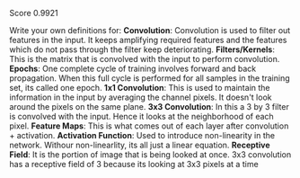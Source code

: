 Score 0.9921

Write your own definitions for:
<b>Convolution</b>: Convolution is used to filter out features in the input. It keeps amplifying required features and the features which do not pass through the filter keep deteriorating.
<b>Filters/Kernels</b>: This is the matrix that is convolved with the input to perform convolution.
<b>Epochs</b>: One complete cycle of training involves forward and back propagation. When this full cycle is performed for all samples in the training set, its called one epoch.
<b>1x1 Convolution</b>: This is used to maintain the information in the input by averaging the channel pixels. It doesn't look around the pixels on the same plane.
<b>3x3 Convolution</b>: In this a 3 by 3 filter is convolved with the input. Hence it looks at the neighborhood of each pixel.
<b>Feature Maps</b>: This is what comes out of each layer after convolution + activation. 
<b>Activation Function</b>: Used to introduce non-linearity in the network. Withour non-linearlity, its all just a linear equation.
<b>Receptive Field</b>: It is the portion of image that is being looked at once. 3x3 convolution has a receptive field of 3 because its looking at 3x3 pixels at a time
